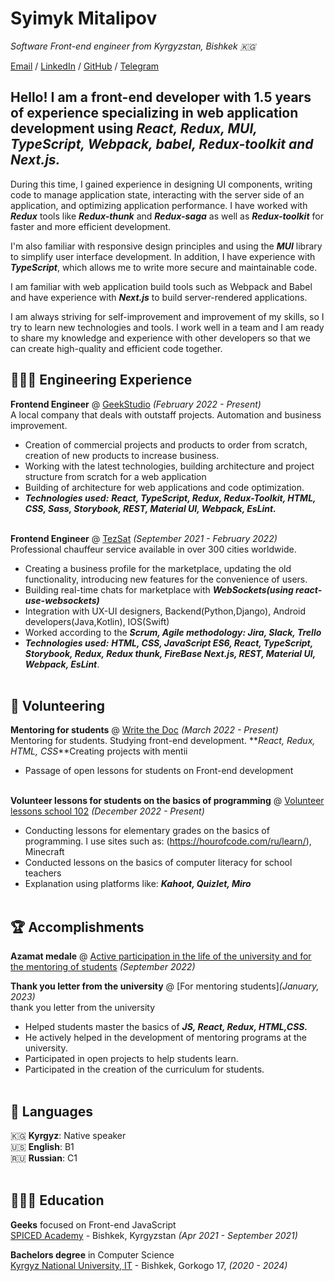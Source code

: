# Syimyk Mitalipov

_Software Front-end engineer from Kyrgyzstan, Bishkek  🇰🇬_ <br>

[Email](mailto:syimyk310703@gmail.com) /  [LinkedIn](https://www.linkedin.com/in/syimyk-mitalipov-67a327223/) / [GitHub](https://github.com/SyimykMitalipov/) / [Telegram](https://t.me/syimyk_mitalipov)

## Hello! I am a front-end developer with 1.5 years of experience specializing in web application development using **_React, Redux, MUI, TypeScript, Webpack, babel, Redux-toolkit and Next.js._**

During this time, I gained experience in designing UI components, writing code to manage application state, interacting with the server side of an application, and optimizing application performance. I have worked with **_Redux_** tools like **_Redux-thunk_** and **_Redux-saga_** as well as **_Redux-toolkit_** for faster and more efficient development.

I'm also familiar with responsive design principles and using the **_MUI_** library to simplify user interface development. In addition, I have experience with **_TypeScript_**, which allows me to write more secure and maintainable code.

I am familiar with web application build tools such as Webpack and Babel and have experience with **_Next.js_** to build server-rendered applications.

I am always striving for self-improvement and improvement of my skills, so I try to learn new technologies and tools. I work well in a team and I am ready to share my knowledge and experience with other developers so that we can create high-quality and efficient code together.
## 👩🏼‍💻 Engineering Experience

**Frontend Engineer** @ [GeekStudio](https://www.geekstudio.kg/) _(February 2022 - Present)_ <br>
A local company that deals with outstaff projects. Automation and business improvement.
  - Creation of commercial projects and products to order from scratch, creation of new products to increase business.
  - Working with the latest technologies, building architecture and project structure from scratch for a web application
  - Building of architecture for web applications and code optimization.
  - **_Technologies used:_** **_React, TypeScript, Redux, Redux-Toolkit, HTML, CSS, Sass, Storybook, REST, Material UI, Webpack, EsLint._**
<br><br>

**Frontend Engineer** @ [TezSat](https://tezsat.kg/) _(September 2021 - February 2022)_ <br>
Professional chauffeur service available in over 300 cities worldwide.
  - Creating a business profile for the marketplace, updating the old functionality, introducing new features for the convenience of users.
  - Building real-time chats for marketplace with **_WebSockets(using react-use-websockets)_** 
  - Integration with UX-UI designers, Backend(Python,Django), Android developers(Java,Kotlin), IOS(Swift)
  - Worked according to the **_Scrum, Agile methodology: Jira, Slack, Trello_**
  - **_Technologies used:_** **_HTML, CSS, JavaScript ES6, React, TypeScript, Storybook, Redux, Redux thunk, FireBase Next.js, REST, Material UI, Webpack, EsLint_**.
  <br><br>

## 📌 Volunteering

 **Mentoring for students** @ [Write the Doc](https://www.instagram.com/p/Cefby7UtNib/) _(March 2022 - Present)_<br>
Mentoring for students. Studying front-end development. **_React, Redux, HTML, CSS_**Creating projects with mentii
  - Passage of open lessons for students on Front-end development
  <br><br>

 **Volunteer lessons for students on the basics of programming** @ [Volunteer lessons school 102](https://www.instagram.com/p/CoKmEB6gctW/) _(December 2022 - Present)_<br>
  - Conducting lessons for elementary grades on the basics of programming. I use sites such as: (https://hourofcode.com/ru/learn/), Minecraft
  - Conducted lessons on the basics of computer literacy for school teachers
  - Explanation using platforms like: **_Kahoot, Quizlet, Miro_**
  <br><br>


## 🏆 Accomplishments

 **Azamat medale** @ [Active participation in the life of the university and for the mentoring of students](https://www.instagram.com/it.ksla/) _(September 2022)_ <br>


**Thank you letter from the university** @ [For mentoring students]_(January, 2023)_ <br>
thank you letter from the university
  - Helped students master the basics of **_JS, React, Redux, HTML,CSS._**
  - He actively helped in the development of mentoring programs at the university.
  - Participated in open projects to help students learn.
  - Participated in the creation of the curriculum for students.
<br><br>


## 💬 Languages

🇰🇬 **Kyrgyz**: Native speaker <br>
🇺🇸 **English**: B1 <br>
🇷🇺 **Russian**: C1
<br><br>

## 👩🏼‍🎓 Education

**Geeks** focused on Front-end JavaScript<br>
[SPICED Academy](https://geektech.kg/) - Bishkek, Kyrgyzstan _(Apr 2021 - September 2021)_ <br>

**Bachelors degree** in Computer Science<br>
[Kyrgyz National University, IT](https://www.knu.kg/ky/) - Bishkek, Gorkogo 17, _(2020 - 2024)_
